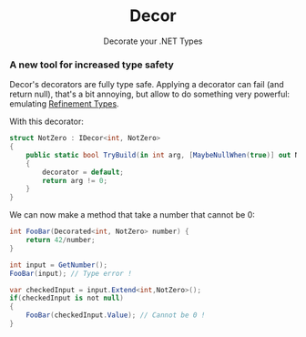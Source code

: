 <h1 align="center">
	Decor
</h1>
<p align="center">
Decorate your .NET Types
</p>

### A new tool for increased type safety

Decor's decorators are fully type safe.
Applying a decorator can fail (and return null), that's a bit annoying, but allow to do something very powerful: emulating [Refinement Types](https://en.wikipedia.org/wiki/Refinement_type).

With this decorator:
```csharp
struct NotZero : IDecor<int, NotZero>
{
    public static bool TryBuild(in int arg, [MaybeNullWhen(true)] out NotZero decorator)
    {
        decorator = default;
        return arg != 0;
    }
}
```
We can now make a method that take a number that cannot be 0:
```csharp
int FooBar(Decorated<int, NotZero> number) {
    return 42/number;
}

int input = GetNumber();
FooBar(input); // Type error !

var checkedInput = input.Extend<int,NotZero>();
if(checkedInput is not null)
{
    FooBar(checkedInput.Value); // Cannot be 0 !
}
```
